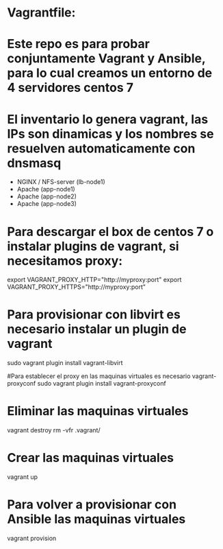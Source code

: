 # Vagrantfile:
# Este repo es para probar conjuntamente Vagrant y Ansible, para lo cual creamos un entorno de 4 servidores centos 7
# El inventario lo genera vagrant, las IPs son dinamicas y los nombres se resuelven automaticamente con dnsmasq
- NGINX / NFS-server (lb-node1)
- Apache (app-node1)
- Apache (app-node2)
- Apache (app-node3)

# Para descargar el box de centos 7 o instalar plugins de vagrant, si necesitamos proxy:
export VAGRANT_PROXY_HTTP="http://myproxy:port"
export VAGRANT_PROXY_HTTPS="http://myproxy:port"


# Para provisionar con libvirt es necesario instalar un plugin de vagrant
sudo vagrant plugin install vagrant-libvirt


#Para establecer el proxy en las maquinas virtuales es necesario vagrant-proxyconf
sudo vagrant plugin install vagrant-proxyconf

# Eliminar las maquinas virtuales
vagrant destroy
rm -vfr .vagrant/

# Crear las maquinas virtuales
vagrant up

# Para volver a provisionar con Ansible las maquinas virtuales
vagrant provision
